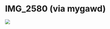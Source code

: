 <!--
id: 109548190
link: http://tumblr.atmos.org/post/109548190/img-2580-via-mygawd
slug: img-2580-via-mygawd
date: Mon May 18 2009 09:29:25 GMT-0700 (PDT)
publish: 2009-05-018
tags: 
title: IMG_2580 (via mygawd)
-->


IMG_2580 (via mygawd)
=====================

![](http://31.media.tumblr.com/ZyX8Upfynnmxrmjh2td9EqZHo1_500.jpg)

